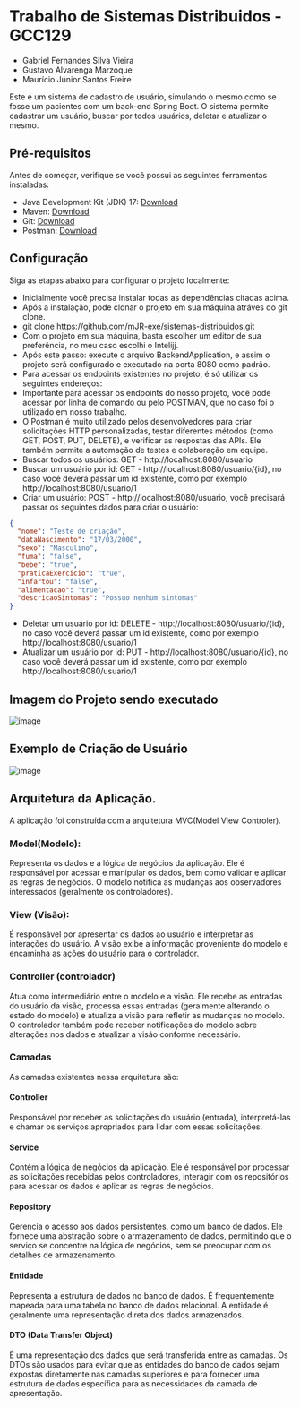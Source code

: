 # Trabalho de Sistemas Distribuidos - GCC129
- Gabriel Fernandes Silva Vieira
- Gustavo Alvarenga Marzoque
- Maurício Júnior Santos Freire

Este é um sistema de cadastro de usuário, simulando o mesmo como se fosse um pacientes com um back-end Spring Boot. O sistema permite cadastrar um usuário, buscar por todos usuários, deletar e atualizar o mesmo.

## Pré-requisitos

Antes de começar, verifique se você possui as seguintes ferramentas instaladas:

- Java Development Kit (JDK) 17: [Download](https://www.openlogic.com/openjdk-downloads)
- Maven: [Download](https://maven.apache.org/download.cgi)
- Git: [Download](https://git-scm.com/downloads)
- Postman: [Download](https://www.postman.com/downloads/)

## Configuração

Siga as etapas abaixo para configurar o projeto localmente:
- Inicialmente você precisa instalar todas as dependências citadas acima.
- Após a instalação, pode clonar o projeto em sua máquina atráves do git clone.
- git clone https://github.com/mJR-exe/sistemas-distribuidos.git
- Com o projeto em sua máquina, basta escolher um editor de sua preferência, no meu caso escolhi o Intelijj.
- Após este passo: execute o arquivo BackendApplication, e assim o projeto será configurado e executado na porta 8080 como padrão.
- Para acessar os endpoints existentes no projeto, é só utilizar os seguintes endereços:
- Importante para acessar os endpoints do nosso projeto, você pode acessar por linha de comando ou pelo POSTMAN, que no caso foi o utilizado em nosso trabalho.
- O Postman é muito utilizado pelos desenvolvedores para criar solicitações HTTP personalizadas, testar diferentes métodos (como GET, POST, PUT, DELETE), e verificar as respostas das APIs. Ele também permite a automação de testes e colaboração em equipe.
- Buscar todos os usuários: GET - http://localhost:8080/usuario
- Buscar um usuário por id: GET - http://localhost:8080/usuario/{id}, no caso você deverá passar um id existente, como por exemplo http://localhost:8080/usuario/1
- Criar um usuário: POST - http://localhost:8080/usuario, você precisará passar os seguintes dados para criar o usuário:
```json
{
  "nome": "Teste de criação",
  "dataNascimento": "17/03/2000",
  "sexo": "Masculino",
  "fuma": "false",
  "bebe": "true",
  "praticaExercicio": "true",
  "infartou": "false",
  "alimentacao": "true",
  "descricaoSintomas": "Possuo nenhum sintomas"
}
```
- Deletar um usuário por id: DELETE - http://localhost:8080/usuario/{id}, no caso você deverá passar um id existente, como por exemplo http://localhost:8080/usuario/1
- Atualizar um usuário por id: PUT - http://localhost:8080/usuario/{id}, no caso você deverá passar um id existente, como por exemplo http://localhost:8080/usuario/1

## Imagem do Projeto sendo executado
![image](https://github.com/mJR-exe/sistemas-distribuidos/assets/55205777/6c4d6d11-d642-42a5-81d9-e69a89e4ab91)

## Exemplo de Criação de Usuário
![image](https://github.com/mJR-exe/sistemas-distribuidos/assets/55205777/60d4c0c5-24d5-47f6-8078-690745228969)

## Arquitetura da Aplicação.
A aplicação foi construída com a arquitetura MVC(Model View Controler).

### Model(Modelo):
Representa os dados e a lógica de negócios da aplicação. Ele é responsável por acessar e manipular os dados, bem como validar e aplicar as regras de negócios. O modelo notifica as mudanças aos observadores interessados (geralmente os controladores).

### View (Visão): 
É responsável por apresentar os dados ao usuário e interpretar as interações do usuário. A visão exibe a informação proveniente do modelo e encaminha as ações do usuário para o controlador.

### Controller (controlador)
Atua como intermediário entre o modelo e a visão. Ele recebe as entradas do usuário da visão, processa essas entradas (geralmente alterando o estado do modelo) e atualiza a visão para refletir as mudanças no modelo. O controlador também pode receber notificações do modelo sobre alterações nos dados e atualizar a visão conforme necessário.

### Camadas
As camadas existentes nessa arquitetura são: 

#### Controller
Responsável por receber as solicitações do usuário (entrada), interpretá-las e chamar os serviços apropriados para lidar com essas solicitações.

#### Service
Contém a lógica de negócios da aplicação. Ele é responsável por processar as solicitações recebidas pelos controladores, interagir com os repositórios para acessar os dados e aplicar as regras de negócios.

#### Repository
Gerencia o acesso aos dados persistentes, como um banco de dados. Ele fornece uma abstração sobre o armazenamento de dados, permitindo que o serviço se concentre na lógica de negócios, sem se preocupar com os detalhes de armazenamento.

#### Entidade
Representa a estrutura de dados no banco de dados. É frequentemente mapeada para uma tabela no banco de dados relacional. A entidade é geralmente uma representação direta dos dados armazenados.

#### DTO (Data Transfer Object)
É uma representação dos dados que será transferida entre as camadas. Os DTOs são usados para evitar que as entidades do banco de dados sejam expostas diretamente nas camadas superiores e para fornecer uma estrutura de dados específica para as necessidades da camada de apresentação.
